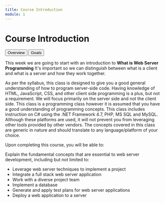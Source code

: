 ```yaml
---
title: Course Introduction
module: 1
---
```


# Course Introduction

<div class="tab">
  <button class="tablinks active" onclick="openTab(event, 'Overview')">Overview</button>
  <button class="tablinks" onclick="openTab(event, 'Goals')">Goals</button>
 
</div>

<div id="Overview" class="tabcontent" style="display:block">
<p>This week we are going to start with an introduction to <b>What is Web Server Programming</b>  It's important so we can distinguish between what is a client and what is a server and how they work together.</p>

<p>As per the syllabus, this class is designed to give you a good general understanding of how to program server-side code.  Having knowledge of HTML, JavaScript, CSS, and other client side programming is a plus, but not a requirement. We will focus primarily on the server side and not the client side. This class is a programming class however it is assumed that you have a good understanding of programming concepts.  This class includes instruction on C# using the .NET Framework 4.7, PHP, MS SQL and MySQL.  Although these platforms are used, it will not prevent you from leveraging other tools provided by other vendors.  The concepts covered in this class are generic in nature and should translate to any language/platform of your choice.</p>
</div>

<div id="Goals" class="tabcontent">
<p>Upon completing this course, you will be able to: </p>

<p>Explain the fundamental concepts that are essential to web server development, including but not limited to:</p>

<ul>
<li>Leverage web server techniques to implement a project</li>
<li>Integrate a full stack web server application</li>
<li>Work with a diverse project team</li>
<li>Implement a database</li>
<li>Generate and apply test plans for web server applications</li>
<li>Deploy a web application to a server</li>
</ul>
</div>